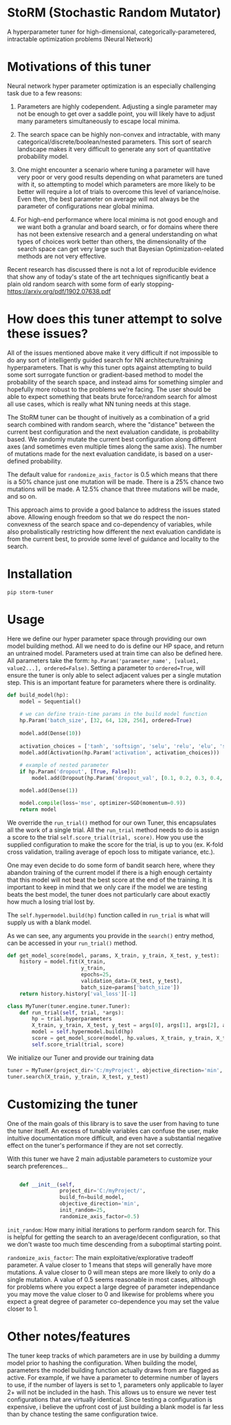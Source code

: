 # StoRM (Stochastic Random Mutator)
A hyperparameter tuner for high-dimensional, categorically-parametered, intractable optimization problems (Neural Network)

# Motivations of this tuner

Neural network hyper parameter optimization is an especially challenging task due to a few reasons:

1) Parameters are highly codependent. Adjusting a single parameter may not be enough to get over a saddle point, you will likely have to adjust many parameters simultaneously to escape local minima.

2) The search space can be highly non-convex and intractable, with many categorical/discrete/boolean/nested parameters. This sort of search landscape makes it very difficult to generate any sort of quantitative probability model.

3) One might encounter a scenario where tuning a parameter will have very poor or very good results depending on what parameters are tuned with it, so attempting to model which parameters are more likely to be better will require a lot of trials to overcome this level of variance/noise. Even then, the best parameter on average will not always be the parameter of configurations near global minima.

4) For high-end performance where local minima is not good enough and we want both a granular and board search, or for domains where there has not been extensive research and a general understanding on what types of choices work better than others, the dimensionality of the search space can get very large such that Bayesian Optimization-related methods are not very effective.

Recent research has discussed there is not a lot of reproducible evidence that show any of today's state of the art techniques significantly beat a plain old random search with some form of early stopping- https://arxiv.org/pdf/1902.07638.pdf

# How does this tuner attempt to solve these issues?

All of the issues mentioned above make it very difficult if not impossible to do any sort of intelligently guided search for NN architecture/training hyperparameters. That is why this tuner opts against attempting to build some sort surrogate function or gradient-based method to model the probability of the search space, and instead aims for something simpler and hopefully more robust to the problems we're facing. The user should be able to expect something that beats brute force/random search for almost all use cases, which is really what NN tuning needs at this stage.

The StoRM tuner can be thought of inuitively as a combination of a grid search combined with random search, where the "distance" between the current best configuration and the next evaluation candidate, is probability based. We randomly mutate the current best configuration along different axes (and sometimes even multiple times along the same axis). The number of mutations made for the next evaluation candidate, is based on a user-defined probability.

The default value for ```randomize_axis_factor``` is 0.5 which means that there is a 50% chance just one mutation will be made. There is a 25% chance two mutations will be made. A 12.5% chance that three mutations will be made, and so on.

This approach aims to provide a good balance to address the issues stated above. Allowing enough freedom so that we do respect the non-convexness of the search space and co-dependency of variables, while also probalistically restricting how different the next evaluation candidate is from the current best, to provide some level of guidance and locality to the search.

# Installation

```pip storm-tuner```

# Usage

Here we define our hyper parameter space through providing our own model building method. All we need to do is define our HP space, and return an untrained model. Parameters used at train time can also be defined here. All parameters take the form: ```hp.Param('parameter_name', [value1, value2...], ordered=False)```. Setting a parameter to ```ordered=True```, will ensure the tuner is only able to select adjacent values per a single mutation step. This is an important feature for parameters where there is ordinality.

```python
def build_model(hp):
    model = Sequential()
    
    # we can define train-time params in the build model function
    hp.Param('batch_size', [32, 64, 128, 256], ordered=True)
    
    model.add(Dense(10))
    
    activation_choices = ['tanh', 'softsign', 'selu', 'relu', 'elu', 'softplus']
    model.add(Activation(hp.Param('activation', activation_choices)))
    
    # example of nested parameter
    if hp.Param('dropout', [True, False]):
        model.add(Dropout(hp.Param('dropout_val', [0.1, 0.2, 0.3, 0.4, 0.5], ordered=True)))

    model.add(Dense(1))

    model.compile(loss='mse', optimizer=SGD(momentum=0.9))
    return model
```

We override the ```run_trial()``` method for our own Tuner, this encapsulates all the work of a single trial. All the ```run_trial``` method needs to do is assign a score to the trial ```self.score_trial(trial, score)```. How you use the supplied configuration to make the score for the trial, is up to you (ex. K-fold cross validation, trailing average of epoch loss to mitigate variance, etc.).

One may even decide to do some form of bandit search here, where they abandon training of the current model if there is a high enough certainty that this model will not beat the best score at the end of the training. It is important to keep in mind that we only care if the model we are testing beats the best model, the tuner does not particularly care about exactly how much a losing trial lost by.

The ```self.hypermodel.build(hp)``` function called in ```run_trial``` is what will supply us with a blank model.

As we can see, any arguments you provide in the ```search()``` entry method, can be accessed in your ```run_trial()``` method.

```python
def get_model_score(model, params, X_train, y_train, X_test, y_test):
    history = model.fit(X_train,
                        y_train,
                        epochs=25,
                        validation_data=(X_test, y_test),
                        batch_size=params['batch_size'])
    return history.history['val_loss'][-1]

class MyTuner(tuner.engine.tuner.Tuner):
    def run_trial(self, trial, *args):
        hp = trial.hyperparameters
        X_train, y_train, X_test, y_test = args[0], args[1], args[2], args[3]
        model = self.hypermodel.build(hp)
        score = get_model_score(model, hp.values, X_train, y_train, X_test, y_test)
        self.score_trial(trial, score)
```

We initialize our Tuner and provide our training data

```python
tuner = MyTuner(project_dir='C:/myProject', objective_direction='min', hypermodel=build_model)
tuner.search(X_train, y_train, X_test, y_test)
```

# Customizing the tuner

One of the main goals of this library is to save the user from having to tune the tuner itself. An excess of tunable variables can confuse the user, make intuitive documentation more difficult, and even have a substantial negative effect on the tuner's performance if they are not set correctly.

With this tuner we have 2 main adjustable parameters to customize your search preferences...

```python

    def __init__(self,
                 project_dir='C:/myProject/',
                 build_fn=build_model,
                 objective_direction='min',
                 init_random=25,
                 randomize_axis_factor=0.5)
```

```init_random```: How many initial iterations to perform random search for. This is helpful for getting the search to an average/decent configuration, so that we don't waste too much time descending from a suboptimal starting point.

```randomize_axis_factor```: The main exploitative/explorative tradeoff parameter. A value closer to 1 means that steps will generally have more mutations. A value closer to 0 will mean steps are more likely to only do a single mutation. A value of 0.5 seems reasonable in most cases, although for problems where you expect a large degree of parameter independance you may move the value closer to 0 and likewise for problems where you expect a great degree of parameter co-dependence you may set the value closer to 1.

# Other notes/features

The tuner keep tracks of which parameters are in use by building a dummy model prior to hashing the configuration. When building the model, parameters the model building function actually draws from are flagged as active. For example, if we have a parameter to determine number of layers to use, if the number of layers is set to 1, parameters only applicable to layer 2+ will not be included in the hash. This allows us to ensure we never test configurations that are virtually identical. Since testing a configuration is expensive, i believe the upfront cost of just building a blank model is far less than by chance testing the same configuration twice.
